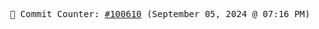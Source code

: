 <p align="center">
    <samp>
        📮 Commit Counter: <a href="https://github.com/Javascript-void0/Javascript-void0/commits/main">#100610</a> (September 05, 2024 @ 07:16 PM)
    </samp>
</p>